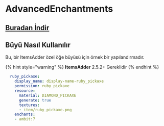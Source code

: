 # AdvancedEnchantments

## [Buradan İndir](https://www.spigotmc.org/resources/43058/)

## Büyü Nasıl Kullanılır

Bu, bir ItemsAdder özel öğe büyüsü için örnek bir yapılandırmadır.

{% hint style="warning" %}
**ItemsAdder** 2.5.2+ Gereklidir
{% endhint %}

```yaml
  ruby_pickaxe:
    display_name: display-name-ruby_pickaxe
    permission: ruby_pickaxe
    resource:
      material: DIAMOND_PICKAXE
      generate: true
      textures:
      - item/ruby_pickaxe.png
    enchants:
    - ambit:7
```

